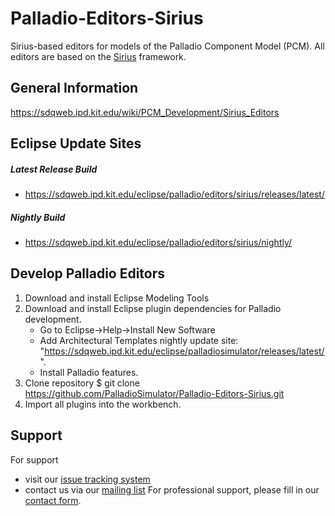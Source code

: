Palladio-Editors-Sirius
=======================
Sirius-based editors for models of the Palladio Component Model (PCM). All editors are based on the [Sirius][1] framework.

General Information
-----------------------------------------
https://sdqweb.ipd.kit.edu/wiki/PCM_Development/Sirius_Editors

Eclipse Update Sites
-----------------------------------------

##### Latest Release Build
- https://sdqweb.ipd.kit.edu/eclipse/palladio/editors/sirius/releases/latest/

##### Nightly Build
- https://sdqweb.ipd.kit.edu/eclipse/palladio/editors/sirius/nightly/

Develop Palladio Editors
-----------------------------------------

1. Download and install Eclipse Modeling Tools
2. Download and install Eclipse plugin dependencies for Palladio development.
	- Go to Eclipse->Help->Install New Software
	- Add Architectural Templates nightly update site: "https://sdqweb.ipd.kit.edu/eclipse/palladiosimulator/releases/latest/".
	- Install Palladio features.
3. Clone repository
	$ git clone https://github.com/PalladioSimulator/Palladio-Editors-Sirius.git
5. Import all plugins into the workbench.


## Support
For support
* visit our [issue tracking system](https://palladio-simulator.com/jira)
* contact us via our [mailing list](https://lists.ira.uni-karlsruhe.de/mailman/listinfo/palladio-dev)
For professional support, please fill in our [contact form](http://www.palladio-simulator.com/about_palladio/support/).

[1]: https://eclipse.org/sirius/
